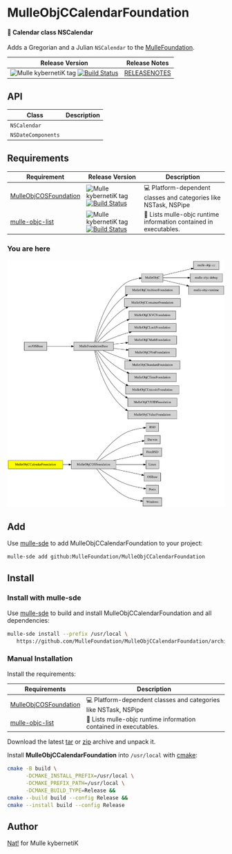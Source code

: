 # MulleObjCCalendarFoundation

#### 📆 Calendar class NSCalendar

Adds a Gregorian and a Julian `NSCalendar` to the [MulleFoundation](//github.com/MulleFoundation).


| Release Version                                       | Release Notes
|-------------------------------------------------------|--------------
| ![Mulle kybernetiK tag](https://img.shields.io/github/tag/MulleFoundation/MulleObjCCalendarFoundation.svg?branch=release) [![Build Status](https://github.com/MulleFoundation/MulleObjCCalendarFoundation/workflows/CI/badge.svg?branch=release)](//github.com/MulleFoundation/MulleObjCCalendarFoundation/actions) | [RELEASENOTES](RELEASENOTES.md) |


## API

| Class               | Description
|---------------------|-----------------------
| `NSCalendar`        |
| `NSDateComponents`  |





## Requirements

|   Requirement         | Release Version  | Description
|-----------------------|------------------|---------------
| [MulleObjCOSFoundation](https://github.com/MulleFoundation/MulleObjCOSFoundation) | ![Mulle kybernetiK tag](https://img.shields.io/github/tag//.svg) [![Build Status](https://github.com///workflows/CI/badge.svg?branch=release)](https://github.com///actions/workflows/mulle-sde-ci.yml) | 💻 Platform-dependent classes and categories like NSTask, NSPipe
| [mulle-objc-list](https://github.com/mulle-objc/mulle-objc-list) | ![Mulle kybernetiK tag](https://img.shields.io/github/tag//.svg) [![Build Status](https://github.com///workflows/CI/badge.svg?branch=release)](https://github.com///actions/workflows/mulle-sde-ci.yml) | 📒 Lists mulle-objc runtime information contained in executables.

### You are here

![Overview](overview.dot.svg)

## Add

Use [mulle-sde](//github.com/mulle-sde) to add MulleObjCCalendarFoundation to your project:

``` sh
mulle-sde add github:MulleFoundation/MulleObjCCalendarFoundation
```

## Install

### Install with mulle-sde

Use [mulle-sde](//github.com/mulle-sde) to build and install MulleObjCCalendarFoundation and all dependencies:

``` sh
mulle-sde install --prefix /usr/local \
   https://github.com/MulleFoundation/MulleObjCCalendarFoundation/archive/latest.tar.gz
```

### Manual Installation

Install the requirements:

| Requirements                                 | Description
|----------------------------------------------|-----------------------
| [MulleObjCOSFoundation](https://github.com/MulleFoundation/MulleObjCOSFoundation)             | 💻 Platform-dependent classes and categories like NSTask, NSPipe
| [mulle-objc-list](https://github.com/mulle-objc/mulle-objc-list)             | 📒 Lists mulle-objc runtime information contained in executables.

Download the latest [tar](https://github.com/MulleFoundation/MulleObjCCalendarFoundation/archive/refs/tags/latest.tar.gz) or [zip](https://github.com/MulleFoundation/MulleObjCCalendarFoundation/archive/refs/tags/latest.zip) archive and unpack it.

Install **MulleObjCCalendarFoundation** into `/usr/local` with [cmake](https://cmake.org):

``` sh
cmake -B build \
      -DCMAKE_INSTALL_PREFIX=/usr/local \
      -DCMAKE_PREFIX_PATH=/usr/local \
      -DCMAKE_BUILD_TYPE=Release &&
cmake --build build --config Release &&
cmake --install build --config Release
```

## Author

[Nat!](https://mulle-kybernetik.com/weblog) for Mulle kybernetiK  


